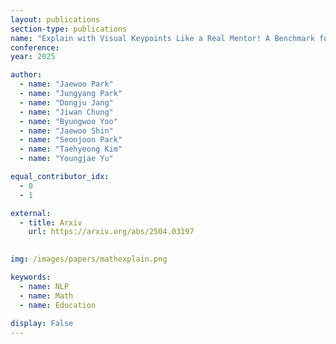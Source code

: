 ```yaml
---
layout: publications
section-type: publications
name: "Explain with Visual Keypoints Like a Real Mentor! A Benchmark for Multimodal Solution Explanation"
conference:  
year: 2025

author:
  - name: "Jaewoo Park"
  - name: "Jungyang Park"
  - name: "Dongju Jang"
  - name: "Jiwan Chung"
  - name: "Byungwoo Yoo"
  - name: "Jaewoo Shin"
  - name: "Seonjoon Park"
  - name: "Taehyeong Kim"
  - name: "Youngjae Yu"

equal_contributor_idx:
  - 0
  - 1

external:
  - title: Arxiv
    url: https://arxiv.org/abs/2504.03197
  

img: /images/papers/mathexplain.png

keywords:
  - name: NLP
  - name: Math
  - name: Education
  
display: False
---
```


